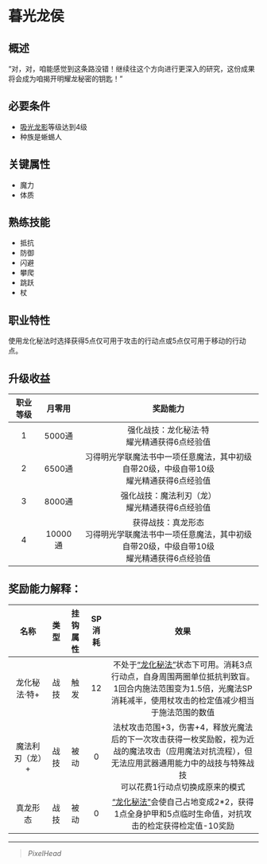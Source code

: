 # 暮光龙侯

## 概述

“对，对，咱能感觉到这条路没错！继续往这个方向进行更深入的研究，这份成果将会成为咱揭开明耀龙秘密的钥匙！” 

## 必要条件

* <a href="../dragonShadow" target="_blank">吸光龙影</a>等级达到4级
* 种族是蜥蜴人

## 关键属性

* 魔力
* 体质

## 熟练技能

* 抵抗
* 防御
* 闪避
* 攀爬
* 跳跃
* 杖
  
## 职业特性

使用龙化秘法时选择获得5点仅可用于攻击的行动点或5点仅可用于移动的行动点。

## 升级收益

职业等级|月零用|奖励能力
:--:|:--:|:--:
1|5000通|强化战技：龙化秘法·特<br>耀光精通获得6点经验值
2|6500通|习得明光学联魔法书中一项任意魔法，其中初级自带20级，中级自带10级<br>耀光精通获得6点经验值
3|8000通|强化战技：魔法利刃（龙）<br>耀光精通获得6点经验值
4|10000通|获得战技：真龙形态<br>习得明光学联魔法书中一项任意魔法，其中初级自带20级，中级自带10级<br>耀光精通获得6点经验值


## 奖励能力解释：

名称|类型|挂钩属性|SP消耗|效果
:--:|:--:|:--:|:--:|:--:
龙化秘法·特+|战技|触发|12|不处于<a href="../../../../status/normal/#龙化秘法" target="_blank">“龙化秘法”</a>状态下可用。消耗3点行动点，自身周围两圈单位抵抗判致盲。1回合内施法范围变为1.5倍，光魔法SP消耗减半，使用杖攻击的检定值减少相当于施法范围的数值
魔法利刃（龙）+|战技|被动|0|法杖攻击范围+3，伤害+4，释放光魔法后的下一次攻击获得一枚奖励骰，视为近战的魔法攻击（应用魔法对抗流程），但无法应用武器通用能力中的战技与特殊战技<br>可以花费1行动点切换成原来的模式
真龙形态|战技|被动|0|<a href="../../../../status/normal/#龙化秘法" target="_blank">“龙化秘法”</a>会使自己占地变成2*2，获得1点全身护甲和5点临时生命值，对抗攻击的检定获得检定值-10奖励

---

> *PixelHead*